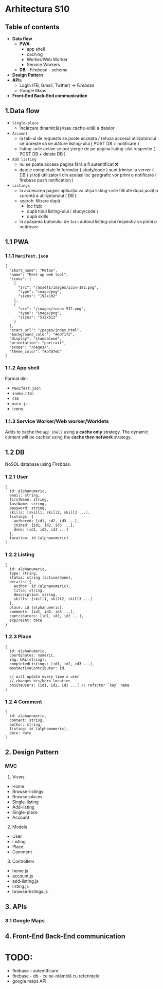 # Arhitectura S10
## Table of contents
* **Data flow**
  * **PWA**
    * app shell
    * caching
    * Worker/Web Worker
    * Service Workers
  * **DB** - *Firebase* - schema
* **Design Pattern**
* **API**s
  * Login (FB, Gmail, Twitter) -> *Firebase*
  * Google Maps
* **Front-End Back-End communication**

## 1.Data flow
* `Single-place`
  * Încărcare dinamică(și/sau cache-uită) a datelor
* `Account`
  * la tab-ul de requests se poate accepta / refuza accesul utilizatorului ce dorește să se alăture listing-ului ( POST DB + notificare )
  * listing-urile active se pot șterge de pe pagina listing-ului respectiv ( POST DB + delete DB )
* `Add listing`
  * nu se poate accesa pagina fără a fi autentificat ❌
  * datele completate în formular ( study/code ) sunt trimise la server ( DB ) și toți utilizatorii din același loc geografic vor primi o notificare ( firebase push notification )
* `Listings`
  * la accesarea paginii aplicația va afișa listing-urile filtrate după poziția curentă a utilizatorului ( DB )
  * search: filtrare după
    * loc fizic
    * după tipul listing-ului ( study/code )
    * după skills
  * la apăsarea butonului de `Join` autorul listing-ului respectiv va primi o notificare

## 1.1 PWA
### 1.1.1 `Manifest.json`
```
{
  "short_name": "Metoo",
  "name": "Meet-up web tool",
  "icons": [
    {
      "src": "/assets/images/icon-192.png",
      "type": "image/png",
      "sizes": "192x192"
    },
    {
      "src": "/images/icons-512.png",
      "type": "image/png",
      "sizes": "512x512"
    }
  ],
  "start_url": "/pages/index.html",
  "background_color": "#edf1f2",
  "display": "standalone",
  "orientation": "portrait",
  "scope": "/pages/",
  "theme_color": "#b7d7eb"
}
```
### 1.1.2 App shell
Format din: 
* `Manifest.json`
* `index.html`
* `CSS`
* `main.js`
* icons

### 1.1.3 Service Worker/Web worker/Worklets
Adds to cache the `app shell` using a **cache only** strategy.
The dynamic content will be cached using the **cache then network** strategy.


## 1.2 DB

NoSQL database using *Firebase*.

### 1.2.1 User
```
{
  id: alphanumeric,
  email: string,
  firstName: string,
  lastName: string,
  password: string,
  skills: [skill1, skill2, skill3 ...],
  listings: {
    authored: [id1, id2, id3 ...],
    joined: [id1, id2, id3 ...],
    done: [id1, id2, id3 ...]
  },
  location: id (alphanumeric)
}
```
### 1.2.2 Listing
```
{
  id: alphanumeric,
  type: string,
  status: string (active/done),
  details: {
    author: id (alphanumeric),
    title: string,
    description: string,
    skills: [skill1, skill2, skill3 ...]
  },
  place: id (alphanumeric),
  comments: [id1, id2, id3 ...],
  contributors: [id1, id2, id3 ...],
  expiresAt: date
}
```

### 1.2.3 Place
```
{
  id: alphanumeric,
  coordinates: numeric,
  img: URL(string),
  completedListings: [id1, id2, id3 ...],
  mostActiveContributor: id,

  // will update every time a user
  // changes his/hers location
  onSiteUsers: [id1, id2, id3 ...] // refactor `key` name
}
```

### 1.2.4 Comment
```
{
  id: alphanumeric,
  content: string,
  author: string,
  listing: id (alphanumeric),
  date: date
}
```

## 2. Design Pattern
### MVC
1. Views
  * Home
  * Browse-listings
  * Browse-places
  * Single-listing
  * Add-listing
  * Single-place
  * Account
2. Models
  * User 
  * Listing
  * Place
  * Comment
3. Controllers
  * home.js
  * account.js
  * add-listing.js
  * listing.js
  * browse-listings.js

## 3. APIs

### 3.1 Google Maps

## 4. Front-End Back-End communication


# TODO:
* firebase - autentificare
* firebase - db - ce se-ntâmplă cu referințele
* google maps API
